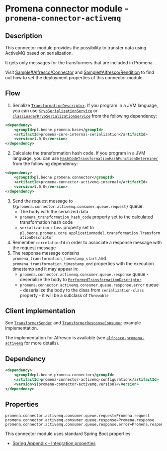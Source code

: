 # Promena connector module - `promena-connector-activemq`

## Description
This connector module provides the possibility to transfer data using ActiveMQ based on serialization.

It gets only messages for the transformers that are included in Promena.  

Visit [Sample#Alfresco/Connector](https://gitlab.office.beone.pl/promena/promena-sample#connector) and [Sample#Alfresco/Rendition](https://gitlab.office.beone.pl/promena/promena-sample#rendition) to find out how to set the deployment properties of this connector module.

## Flow
1. Serialize [`TransformationDescriptor`](./../../../base/promena-core/application-model/application-model/src/main/kotlin/pl/beone/promena/core/applicationmodel/transformation/TransformationDescriptor.kt). If you program in a JVM language, you can use [`KryoSerializationService`](./../../../base/promena-core/internal/internal-serialization/src/main/kotlin/pl/beone/promena/core/internal/serialization/KryoSerializationService.kt) or [`ClassLoaderKryoSerializationService`](./../../../base/promena-core/internal/internal-serialization/src/main/kotlin/pl/beone/promena/core/internal/serialization/ClassLoaderKryoSerializationService.kt) from the following dependency:
```xml
<dependency>
    <groupId>pl.beone.promena.base</groupId>
    <artifactId>promena-core-internal-serialization</artifactId>
    <version>1.0.0</version>
</dependency>
```
2. Calculate the transformation hash code. If you program in a JVM language, you can use [`HashCodeTransformationHashFunctionDeterminer`](./../../../module/connector/activemq/internal/src/main/kotlin/pl/beone/promena/connector/activemq/internal/HashCodeTransformationHashFunctionDeterminer.kt) from the following dependency:
```xml
<dependency>
    <groupId>pl.beone.promena.connector</groupId>
    <artifactId>promena-connector-activemq-internal</artifactId>
    <version>1.0.0</version>
</dependency>
```
3. Send the request message to `${promena.connector.activemq.consumer.queue.request}` queue:
    * The body with the serialized data
    * `promena_transformation_hash_code` property set to the calculated transformation hash code
    * `serialization_class` property set to `pl.beone.promena.core.applicationmodel.transformation.TransformationDescriptor`
4. Remember `correlationId` in order to associate a response message with the request message 
5. The response message contains `promena_transformation_timestamp_start` and `promena_transformation_timestamp_end` properties with the execution timestamp and it may appear in:
    * `promena.connector.activemq.consumer.queue.response` queue - deserialize the body to [`PerformedTransformationDescriptor`](./../../../base/promena-core/application-model/application-model/src/main/kotlin/pl/beone/promena/core/applicationmodel/transformation/PerformedTransformationDescriptor.kt)
    * `promena.connector.activemq.consumer.queue.response.error` queue - deserialize the body to the class from `serialization-class` property - it will be a subclass of `Throwable`

## Client implementation
See [`TransformerSender`](https://gitlab.office.beone.pl/promena/promena-alfresco/blob/master/connector/alfresco-promena-connector-activemq/src/main/kotlin/pl/beone/promena/alfresco/module/connector/activemq/delivery/activemq/TransformerSender.kt) and [`TransformerResponseConsumer`](https://gitlab.office.beone.pl/promena/promena-alfresco/blob/master/connector/alfresco-promena-connector-activemq/src/main/kotlin/pl/beone/promena/alfresco/module/connector/activemq/delivery/activemq/TransformerResponseConsumer.kt) example implementation.

The implementation for Alfresco is available (see [`alfresco-promena-activemq`](https://gitlab.office.beone.pl/promena/promena-alfresco/tree/master/connector/alfresco-promena-connector-activemq) for more details).

## Dependency
```xml
<dependency>
    <groupId>pl.beone.promena.connector</groupId>
    <artifactId>promena-connector-activemq-configuration</artifactId>
    <version>${promena-connector-activemq.version}</version>
</dependency>
```

## Properties
```properties
promena.connector.activemq.consumer.queue.request=Promena.request
promena.connector.activemq.consumer.queue.response=Promena.response
promena.connector.activemq.consumer.queue.response.error=Promena.response.error
```
This connector module uses standard Spring Boot properties:
* [Spring Appendix - Integration properties](https://docs.spring.io/spring-boot/docs/2.2.1.RELEASE/reference/html/appendix-application-properties.html#integration-properties)